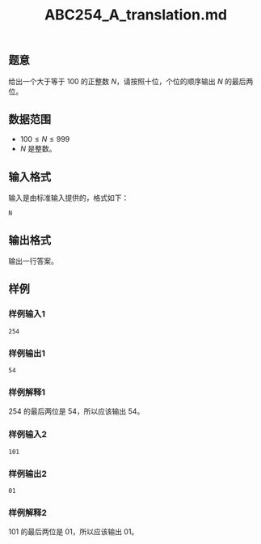 ﻿---
title: "ABC254_A_translation.md"
tags: []
author: ""
created: ""
---


## 题意
给出一个大于等于 $100$ 的正整数 $N$，请按照十位，个位的顺序输出 $N$ 的最后两位。

## 数据范围

- $100 \le N \le 999$
- $N$ 是整数。

## 输入格式

输入是由标准输入提供的，格式如下：

```
N
```

## 输出格式

输出一行答案。

## 样例

### 样例输入1

```
254
```

### 样例输出1

```
54
```

### 样例解释1

$254$ 的最后两位是 $54$，所以应该输出 $54$。

### 样例输入2

```
101
```

### 样例输出2

```
01
```

### 样例解释2

$101$ 的最后两位是 $01$，所以应该输出 $01$。

